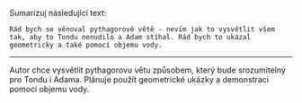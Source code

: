 Sumarizuj následující text:

```
Rád bych se věnoval pythagorově větě - nevím jak to vysvětlit všem tak, aby to Tondu nenudilo a Adam stíhal. Rád bych to ukázal geometricky a také pomocí objemu vody.
```

---

<!-- chatcmpl-74PGyx1Dpi7142nXJptik80oU2VRO -->

Autor chce vysvětlit pythagorovu větu způsobem, který bude srozumitelný pro Tondu i Adama. Plánuje použít geometrické ukázky a demonstraci pomocí objemu vody.